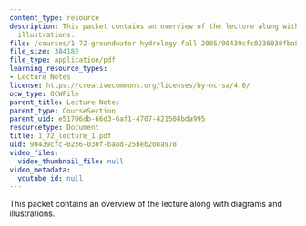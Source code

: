 ```yaml
---
content_type: resource
description: This packet contains an overview of the lecture along with diagrams and
  illustrations.
file: /courses/1-72-groundwater-hydrology-fall-2005/90439cfc0236030fba8d25beb208a978_1_72_lecture_1.pdf
file_size: 384182
file_type: application/pdf
learning_resource_types:
- Lecture Notes
license: https://creativecommons.org/licenses/by-nc-sa/4.0/
ocw_type: OCWFile
parent_title: Lecture Notes
parent_type: CourseSection
parent_uid: e51706db-66d3-6af1-4707-421504bda995
resourcetype: Document
title: 1_72_lecture_1.pdf
uid: 90439cfc-0236-030f-ba8d-25beb208a978
video_files:
  video_thumbnail_file: null
video_metadata:
  youtube_id: null
---
```

This packet contains an overview of the lecture along with diagrams and illustrations.